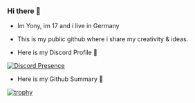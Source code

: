 ### Hi there 👋
- Im Yony, im 17 and i live in Germany
- This is my public github where i share my creativity & ideas.

- Here is my Discord Profile 🔽

[![Discord Presence](https://lanyard.cnrad.dev/api/527108773123325980)](https://discord.com/users/527108773123325980)

- Here is my Github Summary 🔽

[![trophy](https://github-profile-trophy.vercel.app/?username=y0nyy&theme=onedark)](https://github.com/ryo-ma/github-profile-trophy)
<!--
**y0nyy/y0nyy** is a ✨ _special_ ✨ repository because its `README.md` (this file) appears on your GitHub profile.

Here are some ideas to get you started:

- 🔭 I’m currently working on ...
- 🌱 I’m currently learning ...
- 👯 I’m looking to collaborate on ...
- 🤔 I’m looking for help with ...
- 💬 Ask me about ...
- 📫 How to reach me: ...
- 😄 Pronouns: ...
- ⚡ Fun fact: ...
-->
